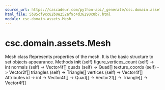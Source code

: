 ```yaml
---
source_url: https://cascadeur.com/python-api/_generate/csc.domain.assets.Mesh.html
html_file: 5b85cf9cc82b0e252af9c4d36290c0b7.html
module: csc.domain.assets.Mesh
---
```


# csc.domain.assets.Mesh 

Mesh class Represents properties of the mesh. It is the basic structure to set objects appearance. Methods __init__ (self) figure_vertices_count (self) -> int normals (self) -> Vector4f[] quads (self) -> Quad[] texture_coords (self) -> Vector2f[] triangles (self) -> Triangle[] vertices (self) -> Vector4f[] Attributes id -> int -> Vector4f[] -> Quad[] -> Vector2f[] -> Triangle[] -> Vector4f[]
